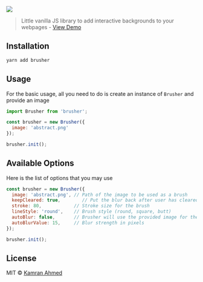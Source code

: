 ![](https://i.imgur.com/Tq7TBnA.png)

> Little vanilla JS library to add interactive backgrounds to your webpages - [View Demo](http://kamranahmed.info/brusher)

## Installation

```bash
yarn add brusher
```

## Usage

For the basic usage, all you need to do is create an instance of `Brusher` and provide an image

```javascript
import Brusher from 'brusher';

const brusher = new Brusher({
  image: 'abstract.png'
});

brusher.init();
```

## Available Options

Here is the list of options that you may use

```javascript
const brusher = new Brusher({
  image: 'abstract.png', // Path of the image to be used as a brush
  keepCleared: true,        // Put the blur back after user has cleared it
  stroke: 80,            // Stroke size for the brush
  lineStyle: 'round',    // Brush style (round, square, butt)
  autoBlur: false,       // Brusher will use the provided image for the blurry background
  autoBlurValue: 15,     // Blur strength in pixels
});

brusher.init();
```

## License

MIT &copy; [Kamran Ahmed](https://twitter.com/kamranahmedse)
